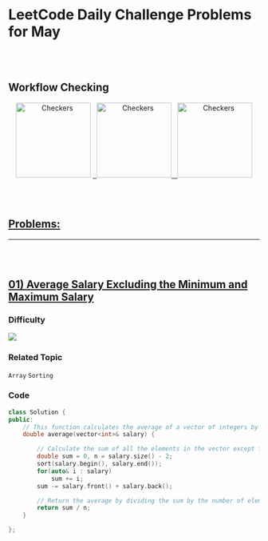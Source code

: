 # LeetCode Daily Challenge Problems for May

<br><br>

## Workflow Checking

<div align="center">
<img src="https://github.com/7oSkaaa/LeetCode_DailyChallenge_2023/actions/workflows/Author_Line.yml/badge.svg" alt="Checkers" width="150">
<a href="https://github.com/7oSkaaa/LeetCode_DailyChallenge_2023/actions/workflows/Author_Line.yml" taget="_blank"/>
</img>
&nbsp;
<img src="https://github.com/7oSkaaa/LeetCode_DailyChallenge_2023/actions/workflows/File_Names.yml/badge.svg" alt="Checkers" width="150">
<a href="https://github.com/7oSkaaa/LeetCode_DailyChallenge_2023/actions/workflows/File_Names.yml" taget="_blank"/>
</img>
&nbsp;
<img src="https://github.com/7oSkaaa/LeetCode_DailyChallenge_2023/actions/workflows/Daily_Problem.yml/badge.svg" alt="Checkers" width="150">
<a href="https://github.com/7oSkaaa/LeetCode_DailyChallenge_2023/actions/workflows/Daily_Problem.yml" taget="_blank"/>
</img>
</div>

<br><br>

## Problems:

<hr>
<br><br>

## 01)  [Average Salary Excluding the Minimum and Maximum Salary](https://leetcode.com/problems/average-salary-excluding-the-minimum-and-maximum-salary/)

### Difficulty

![](https://img.shields.io/badge/Easy-green?style=for-the-badge)

### Related Topic

`Array` `Sorting`

### Code


```cpp
class Solution {
public:
    // This function calculates the average of a vector of integers by sorting it and removing the minimum and maximum values.
    double average(vector<int>& salary) {

        // Calculate the sum of all the elements in the vector except for the minimum and maximum values.
        double sum = 0, n = salary.size() - 2;
        sort(salary.begin(), salary.end());
        for(auto& i : salary)
            sum += i;
        sum -= salary.front() + salary.back();

        // Return the average by dividing the sum by the number of elements in the vector minus 2.
        return sum / n;
    }

};
```
    